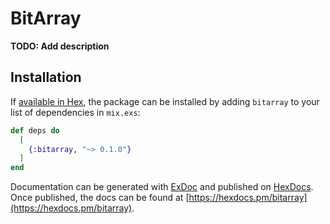 # BitArray

**TODO: Add description**

## Installation

If [available in Hex](https://hex.pm/docs/publish), the package can be installed
by adding `bitarray` to your list of dependencies in `mix.exs`:

```elixir
def deps do
  [
    {:bitarray, "~> 0.1.0"}
  ]
end
```

Documentation can be generated with [ExDoc](https://github.com/elixir-lang/ex_doc)
and published on [HexDocs](https://hexdocs.pm). Once published, the docs can
be found at [https://hexdocs.pm/bitarray](https://hexdocs.pm/bitarray).
